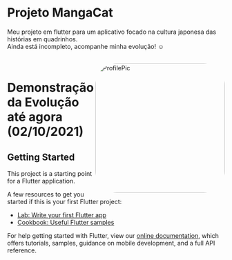 # Projeto MangaCat

Meu projeto em flutter para um aplicativo focado na cultura japonesa das histórias em quadrinhos. </br>
Ainda está incompleto, acompanhe minha evolução! ☺️

<div style="display: inline_block"><br>
  <img align="right" alt="ProfilePic" height="300" style="border-radius:50px;" src="https://media.discordapp.net/attachments/483775217143906317/893663948505759834/MangaCat_Logo.png?width=559&height=559">                   
</div>

<h1> Demonstração da Evolução até agora (02/10/2021) </h1>

## Getting Started

This project is a starting point for a Flutter application.

A few resources to get you started if this is your first Flutter project:

- [Lab: Write your first Flutter app](https://flutter.dev/docs/get-started/codelab)
- [Cookbook: Useful Flutter samples](https://flutter.dev/docs/cookbook)

For help getting started with Flutter, view our
[online documentation](https://flutter.dev/docs), which offers tutorials,
samples, guidance on mobile development, and a full API reference.
